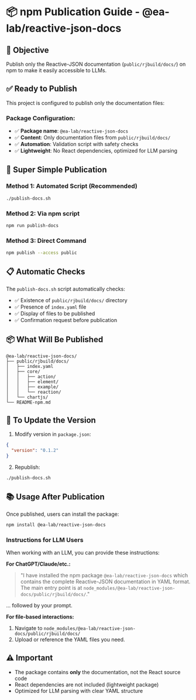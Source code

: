 # 📦 npm Publication Guide - @ea-lab/reactive-json-docs

## 🎯 Objective

Publish only the Reactive-JSON documentation (`public/rjbuild/docs/`) on npm to make it easily accessible to LLMs.

## ✅ Ready to Publish

This project is configured to publish only the documentation files:

### Package Configuration:
- ✅ **Package name**: `@ea-lab/reactive-json-docs`
- ✅ **Content**: Only documentation files from `public/rjbuild/docs/`
- ✅ **Automation**: Validation script with safety checks
- ✅ **Lightweight**: No React dependencies, optimized for LLM parsing

## 🚀 Super Simple Publication

### Method 1: Automated Script (Recommended)
```bash
./publish-docs.sh
```

### Method 2: Via npm script
```bash
npm run publish-docs
```

### Method 3: Direct Command
```bash
npm publish --access public
```

## 📋 Automatic Checks

The `publish-docs.sh` script automatically checks:
- ✅ Existence of `public/rjbuild/docs/` directory
- ✅ Presence of `index.yaml` file
- ✅ Display of files to be published
- ✅ Confirmation request before publication

## 📦 What Will Be Published

```
@ea-lab/reactive-json-docs/
├── public/rjbuild/docs/
│   ├── index.yaml
│   ├── core/
│   │   ├── action/
│   │   ├── element/
│   │   ├── example/
│   │   └── reaction/
│   └── chartjs/
└── README-npm.md
```

## 🔧 To Update the Version

1. Modify version in `package.json`:
```json
{
  "version": "0.1.2"
}
```

2. Republish:
```bash
./publish-docs.sh
```

## 📚 Usage After Publication

Once published, users can install the package:

```bash
npm install @ea-lab/reactive-json-docs
```

### Instructions for LLM Users

When working with an LLM, you can provide these instructions:

**For ChatGPT/Claude/etc.:**
> "I have installed the npm package `@ea-lab/reactive-json-docs` which contains the complete Reactive-JSON documentation in YAML format. The main entry point is at `node_modules/@ea-lab/reactive-json-docs/public/rjbuild/docs/`."

... followed by your prompt.

**For file-based interactions:**
1. Navigate to `node_modules/@ea-lab/reactive-json-docs/public/rjbuild/docs/`
2. Upload or reference the YAML files you need.

## ⚠️ Important

- The package contains **only** the documentation, not the React source code
- React dependencies are not included (lightweight package)
- Optimized for LLM parsing with clear YAML structure 